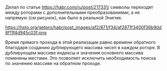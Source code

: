 Делал по статье https://habr.com/ru/post/217331/ символы переходят между роторами с дополнительными преобразованиями, а не напрямую (см рисунок), как было в реальной Энигме.

https://hsto.org/getpro/habr/post_images/af2/871/f34/af2871f3400f36b9dd8f11f4d945c03f.png

Время прямого прохода в этой реализации равно времени обратного благодаря созданию дублирующего массива чисел в каждом роторе. В дублирующем массиве индексы и значения основного массива поменяны местами. Это позволяет исключить необходимость поиска по значению  массиве на обратном проходе. 
